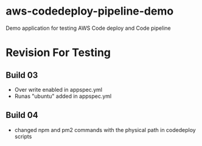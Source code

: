 # aws-codedeploy-pipeline-demo
Demo application for testing AWS Code deploy and Code pipeline

# Revision For Testing

## Build 03
- Over write enabled in appspec.yml
- Runas "ubuntu" added in appspec.yml

## Build 04
- changed npm and pm2 commands with the physical path in codedeploy scripts
